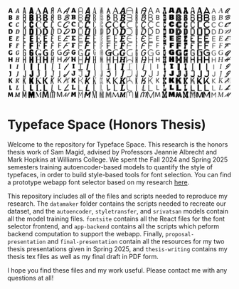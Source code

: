 ![a bunch of generated and non-generated letters](front-image.png)

# Typeface Space (Honors Thesis)

Welcome to the repository for Typeface Space. This research is the honors thesis work of Sam Magid, advised by Professors Jeannie Albrecht and Mark Hopkins at Williams College. We spent the Fall 2024 and Spring 2025 semesters training autoencoder-based models to quantify the style of typefaces, in order to build style-based tools for font selection. You can find a prototype webapp font selector based on my research [here](http://sysnet.cs.williams.edu/~25sm39/).

This repository includes all of the files and scripts needed to reproduce my research. The `datamaker` folder contains the scripts needed to recreate our dataset, and the `autoencoder`, `styletransfer`, and `srivatsan` models contain all the model training files. `fontsite` contains all the React files for the font selector frontend, and `app-backend` contains all the scripts which peform backend computation to support the webapp. Finally, `proposal-presentation` and `final-presentation` contain all the resources for my two thesis presentations given in Spring 2025, and `thesis-writing` contains my thesis tex files as well as my final draft in PDF form.

I hope you find these files and my work useful. Please contact me with any questions at all!
